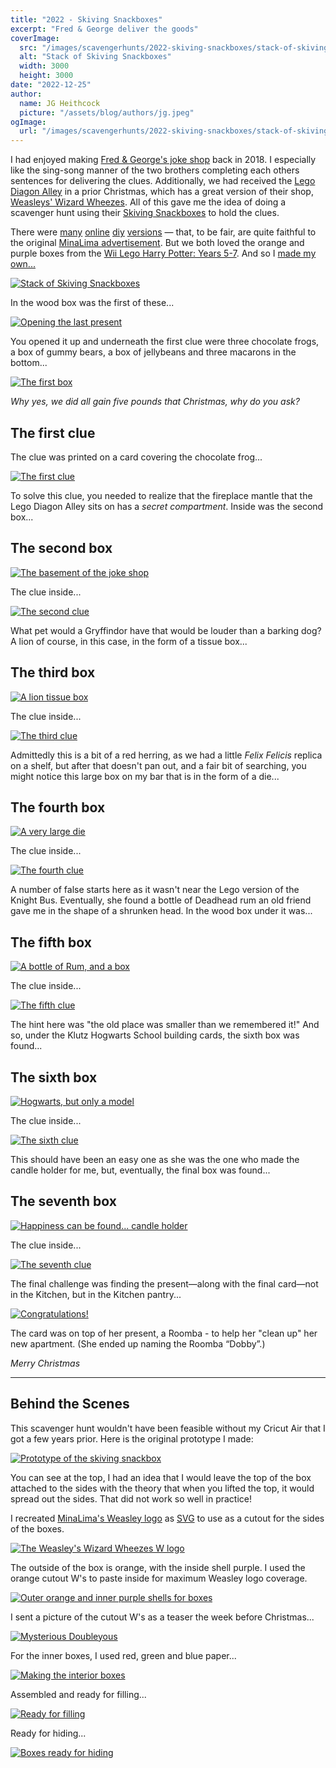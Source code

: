 ```yaml
---
title: "2022 - Skiving Snackboxes"
excerpt: "Fred & George deliver the goods"
coverImage:
  src: "/images/scavengerhunts/2022-skiving-snackboxes/stack-of-skiving-snackboxes.jpg"
  alt: "Stack of Skiving Snackboxes"
  width: 3000
  height: 3000
date: "2022-12-25"
author:
  name: JG Heithcock
  picture: "/assets/blog/authors/jg.jpeg"
ogImage:
  url: "/images/scavengerhunts/2022-skiving-snackboxes/stack-of-skiving-snackboxes.jpg"
---
```


I had enjoyed making [Fred & George's joke shop](./2018-fred-and-georges-joke-shop) back in 2018. I especially like the sing-song manner of the two brothers completing each others sentences for delivering the clues. Additionally, we had received the [Lego Diagon Alley](https://www.lego.com/en-us/product/diagon-alley-75978) in a prior Christmas, which has a great version of their shop, [Weasleys' Wizard Wheezes](https://harrypotter.fandom.com/wiki/Weasleys%27_Wizard_Wheezes). All of this gave me the idea of doing a scavenger hunt using their [Skiving Snackboxes](https://harrypotter.fandom.com/wiki/Skiving_Snackbox) to hold the clues.

There were [many](https://acciomagic.wordpress.com/2013/10/07/skiving-snackbox-here-at-last/) [online](https://wizardryworkshop.com/the-skiving-snackbox-harry-potter-diy/) [diy](https://www.youtube.com/watch?v=z9lp-7ihgRI) [versions](https://beautybyageek.blogspot.com/2015/05/harry-potter-skiving-snackbox-diy.html) — that, to be fair, are quite faithful to the original [MinaLima advertisement](https://minalima.com/product/skiving-snackbox-advertisement/). But we both loved the orange and purple boxes from the [Wii Lego Harry Potter: Years 5-7](https://en.wikipedia.org/wiki/Lego_Harry_Potter:_Years_5%E2%80%937). And so I [made my own...](#behind-the-scenes)

<a href="/images/scavengerhunts/2022-skiving-snackboxes/stack-of-skiving-snackboxes.jpg">
<img src="/images/scavengerhunts/2022-skiving-snackboxes/stack-of-skiving-snackboxes.jpg" alt="Stack of Skiving Snackboxes" class="mapBorder" />
</a>

In the wood box was the first of these...

<a href="/images/scavengerhunts/2022-skiving-snackboxes/it-begins-cropped.jpg">
<img src="/images/scavengerhunts/2022-skiving-snackboxes/it-begins-cropped.jpg" alt="Opening the last present" class="mapBorder" />
</a>

You opened it up and underneath the first clue were three chocolate frogs, a box of gummy bears, a box of jellybeans and three macarons in the bottom...

<a href="/images/scavengerhunts/2022-skiving-snackboxes/box-1.jpg">
<img src="/images/scavengerhunts/2022-skiving-snackboxes/box-1.jpg" alt="The first box" class="mapBorder" />
</a>

_Why yes, we did all gain five pounds that Christmas, why do you ask?_

## The first clue

The clue was printed on a card covering the chocolate frog...

<a href="/images/scavengerhunts/2022-skiving-snackboxes/clue-0.png">
<img src="/images/scavengerhunts/2022-skiving-snackboxes/clue-0.png" alt="The first clue" class="mapBorder" />
</a>

To solve this clue, you needed to realize that the fireplace mantle that the Lego Diagon Alley sits on has a _secret compartment_. Inside was the second box...

## The second box

<a href="/images/scavengerhunts/2022-skiving-snackboxes/location-1.jpg">
<img src="/images/scavengerhunts/2022-skiving-snackboxes/location-1.jpg" alt="The basement of the joke shop" class="mapBorder" />
</a>

The clue inside...

<a href="/images/scavengerhunts/2022-skiving-snackboxes/clue-1.png">
<img src="/images/scavengerhunts/2022-skiving-snackboxes/clue-1.png" alt="The second clue" class="mapBorder" />
</a>

What pet would a Gryffindor have that would be louder than a barking dog? A lion of course, in this case, in the form of a tissue box...

## The third box

<a href="/images/scavengerhunts/2022-skiving-snackboxes/location-2.jpg">
<img src="/images/scavengerhunts/2022-skiving-snackboxes/location-2.jpg" alt="A lion tissue box" class="mapBorder" />
</a>

The clue inside...

<a href="/images/scavengerhunts/2022-skiving-snackboxes/clue-2.png">
<img src="/images/scavengerhunts/2022-skiving-snackboxes/clue-2.png" alt="The third clue" class="mapBorder" />
</a>

Admittedly this is a bit of a red herring, as we had a little _Felix Felicis_ replica on a shelf, but after that doesn't pan out, and a fair bit of searching, you might notice this large box on my bar that is in the form of a die...

## The fourth box

<a href="/images/scavengerhunts/2022-skiving-snackboxes/location-3.jpg">
<img src="/images/scavengerhunts/2022-skiving-snackboxes/location-3.jpg" alt="A very large die" class="mapBorder" />
</a>

The clue inside...

<a href="/images/scavengerhunts/2022-skiving-snackboxes/clue-3.png">
<img src="/images/scavengerhunts/2022-skiving-snackboxes/clue-3.png" alt="The fourth clue" class="mapBorder" />
</a>

A number of false starts here as it wasn't near the Lego version of the Knight Bus. Eventually, she found a bottle of Deadhead rum an old friend gave me in the shape of a shrunken head. In the wood box under it was...

## The fifth box

<a href="/images/scavengerhunts/2022-skiving-snackboxes/location-4.jpg">
<img src="/images/scavengerhunts/2022-skiving-snackboxes/location-4.jpg" alt="A bottle of Rum, and a box" class="mapBorder" />
</a>

The clue inside...

<a href="/images/scavengerhunts/2022-skiving-snackboxes/clue-4.png">
<img src="/images/scavengerhunts/2022-skiving-snackboxes/clue-4.png" alt="The fifth clue" class="mapBorder" />
</a>

The hint here was "the old place was smaller than we remembered it!" And so, under the Klutz Hogwarts School building cards, the sixth box was found...

## The sixth box

<a href="/images/scavengerhunts/2022-skiving-snackboxes/location-5.jpg">
<img src="/images/scavengerhunts/2022-skiving-snackboxes/location-5.jpg" alt="Hogwarts, but only a model" class="mapBorder" />
</a>

The clue inside...

<a href="/images/scavengerhunts/2022-skiving-snackboxes/clue-5.png">
<img src="/images/scavengerhunts/2022-skiving-snackboxes/clue-5.png" alt="The sixth clue" class="mapBorder" />
</a>

This should have been an easy one as she was the one who made the candle holder for me, but, eventually, the final box was found...

## The seventh box

<a href="/images/scavengerhunts/2022-skiving-snackboxes/location-6.jpg">
<img src="/images/scavengerhunts/2022-skiving-snackboxes/location-6.jpg" alt="Happiness can be found... candle holder" class="mapBorder" />
</a>

The clue inside...

<a href="/images/scavengerhunts/2022-skiving-snackboxes/clue-6.png">
<img src="/images/scavengerhunts/2022-skiving-snackboxes/clue-6.png" alt="The seventh clue" class="mapBorder" />
</a>

The final challenge was finding the present—along with the final card—not in the Kitchen, but in the Kitchen pantry...

<a href="/images/scavengerhunts/2022-skiving-snackboxes/clue-7.png">
<img src="/images/scavengerhunts/2022-skiving-snackboxes/clue-7.png" alt="Congratulations!" class="mapBorder" />
</a>

The card was on top of her present, a Roomba - to help her "clean up" her new apartment. (She ended up naming the Roomba &ldquo;Dobby&rdquo;.)

_Merry Christmas_

<hr />

## Behind the Scenes

This scavenger hunt wouldn't have been feasible without my Cricut Air that I got a few years prior. Here is the original prototype I made:

<a href="/images/scavengerhunts/2022-skiving-snackboxes/prototype.jpg">
<img src="/images/scavengerhunts/2022-skiving-snackboxes/prototype.jpg" alt="Prototype of the skiving snackbox" class="mapBorder" />
</a>

You can see at the top, I had an idea that I would leave the top of the box attached to the sides with the theory that when you lifted the top, it would spread out the sides. That did not work so well in practice!

I recreated [MinaLima's Weasley logo](https://minalima.com/product/weasleys-wizard-wheezes-advertisement/) as [SVG](https://www.w3.org/Graphics/SVG/) to use as a cutout for the sides of the boxes.

<a href="/images/scavengerhunts/2022-skiving-snackboxes/weasleys-wizard-wheezes.svg">
<img src="/images/scavengerhunts/2022-skiving-snackboxes/weasleys-wizard-wheezes.svg" alt="The Weasley's Wizard Wheezes W logo" class="mapBorder" />
</a>

The outside of the box is orange, with the inside shell purple. I used the orange cutout W's to paste inside for maximum Weasley logo coverage.

<a href="/images/scavengerhunts/2022-skiving-snackboxes/shells.jpg">
<img src="/images/scavengerhunts/2022-skiving-snackboxes/shells.jpg" alt="Outer orange and inner purple shells for boxes" class="mapBorder" />
</a>

I sent a picture of the cutout W's as a teaser the week before Christmas...

<a href="/images/scavengerhunts/2022-skiving-snackboxes/mysterious-doubleyous.jpg">
<img src="/images/scavengerhunts/2022-skiving-snackboxes/mysterious-doubleyous.jpg" alt="Mysterious Doubleyous" class="mapBorder" />
</a>

For the inner boxes, I used red, green and blue paper...

<a href="/images/scavengerhunts/2022-skiving-snackboxes/making-interior-boxes.jpg">
<img src="/images/scavengerhunts/2022-skiving-snackboxes/making-interior-boxes.jpg" alt="Making the interior boxes" class="mapBorder" />
</a>

Assembled and ready for filling...

<a href="/images/scavengerhunts/2022-skiving-snackboxes/ready-for-filling.jpg">
<img src="/images/scavengerhunts/2022-skiving-snackboxes/ready-for-filling.jpg" alt="Ready for filling" class="mapBorder" />
</a>

Ready for hiding...

<a href="/images/scavengerhunts/2022-skiving-snackboxes/the-line-up.jpg">
<img src="/images/scavengerhunts/2022-skiving-snackboxes/the-line-up.jpg" alt="Boxes ready for hiding" class="mapBorder" />
</a>
